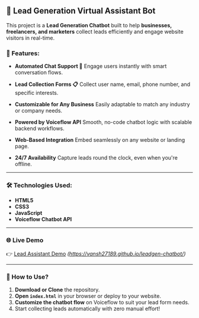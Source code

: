 
## 🎯 Lead Generation Virtual Assistant Bot

This project is a **Lead Generation Chatbot** built to help **businesses, freelancers, and marketers** collect leads efficiently and engage website visitors in real-time.

### 🔑 Features:

* **Automated Chat Support 🤖**
  Engage users instantly with smart conversation flows.

* **Lead Collection Forms 📋**
  Collect user name, email, phone number, and specific interests.

* **Customizable for Any Business**
  Easily adaptable to match any industry or company needs.

* **Powered by Voiceflow API**
  Smooth, no-code chatbot logic with scalable backend workflows.

* **Web-Based Integration**
  Embed seamlessly on any website or landing page.

* **24/7 Availability**
  Capture leads round the clock, even when you're offline.

---

### 🛠️ Technologies Used:

* **HTML5**
* **CSS3**
* **JavaScript**
* **Voiceflow Chatbot API**

---

### 🌐 Live Demo

👉 [Lead Assistant Demo](#) *(https://vansh27189.github.io/leadgen-chatbot/)*

---

### 🚀 How to Use?

1. **Download or Clone** the repository.
2. **Open `index.html`** in your browser or deploy to your website.
3. **Customize the chatbot flow** on Voiceflow to suit your lead form needs.
4. Start collecting leads automatically with zero manual effort!




